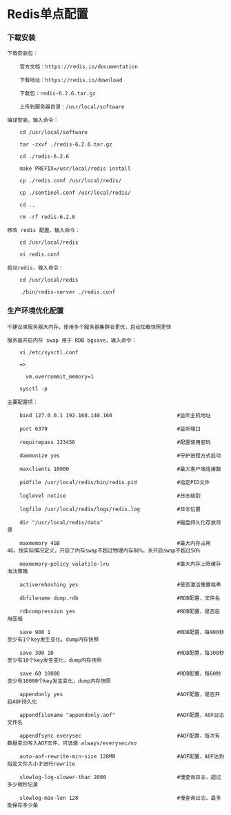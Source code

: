 
# Redis单点配置

### 下载安装

    下载安装包：

        官方文档：https://redis.io/documentation

        下载地址：https://redis.io/download

        下载包：redis-6.2.6.tar.gz

        上传到服务器目录：/usr/local/software

    编译安装，输入命令：

        cd /usr/local/software

        tar -zxvf ./redis-6.2.6.tar.gz

        cd ./redis-6.2.6

        make PREFIX=/usr/local/redis install

        cp ./redis.conf /usr/local/redis/

        cp ./sentinel.conf /usr/local/redis/

        cd ..

        rm -rf redis-6.2.6

    修改 redis 配置，输入命令：

        cd /usr/local/redis

        vi redis.conf

    启动redis，输入命令：

        cd /usr/local/redis

        ./bin/redis-server ./redis.conf

### 生产环境优化配置

    不建议单服务器大内存，使用多个服务器集群会更优，启动加载快照更快

    服务器开启内存 swap 用于 RDB bgsave，输入命令：

        vi /etc/sysctl.conf

        =>

          vm.overcommit_memory=1

        sysctl -p

    主要配置项：

        bind 127.0.0.1 192.168.140.160                     #监听主机地址

        port 6379                                          #监听端口

        requirepass 123456                                 #配置使用密码

        daemonize yes                                      #守护进程方式启动

        maxclients 10000                                   #最大客户端连接数

        pidfile /usr/local/redis/bin/redis.pid             #指定PID文件

        loglevel notice                                    #日志级别

        logfile /usr/local/redis/logs/redis.log            #日志位置

        dir "/usr/local/redis/data"                        #磁盘持久化存放目录

        maxmemory 4GB                                      #最大内存占用 4G，按实际情况定义，开启了内存swap不超过物理内存80%，未开启swap不超过50%

        maxmemory-policy volatile-lru                      #最大内存上限缓存淘汰策略

        activerehashing yes                                #是否激活重置哈希

        dbfilename dump.rdb                                #RDB配置，文件名

        rdbcompression yes                                 #RDB配置，是否启用压缩

        save 900 1                                         #RDB配置，每900秒至少有1个key发生变化，dump内存快照

        save 300 10                                        #RDB配置，每300秒至少有10个key发生变化，dump内存快照

        save 60 10000                                      #RDB配置，每60秒至少有10000个key发生变化，dump内存快照

        appendonly yes                                     #AOF配置，是否开启AOF持久化

        appendfilename "appendonly.aof"                    #AOF配置，AOF日志文件名

        appendfsync everysec                               #AOF配置，每次有数据变动写入AOF文件，可选值 always/everysec/no

        auto-aof-rewrite-min-size 128MB                    #AOF配置，AOF达到指定文件大小才进行rewrite

        slowlog-log-slower-than 2000                       #慢查询日志，超过多少微秒记录

        slowlog-max-len 128                                #慢查询日志，最多能保存多少条
